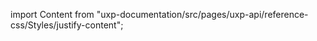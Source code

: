 
import Content from "uxp-documentation/src/pages/uxp-api/reference-css/Styles/justify-content";

<Content query="product=photoshop"/>
